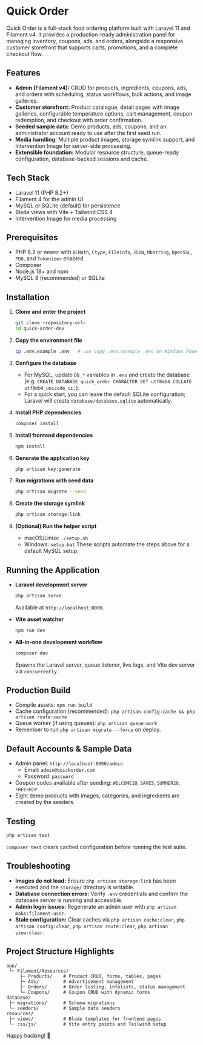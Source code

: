# Quick Order

Quick Order is a full-stack food ordering platform built with Laravel 11 and Filament v4. It provides a production-ready administration panel for managing inventory, coupons, ads, and orders, alongside a responsive customer storefront that supports carts, promotions, and a complete checkout flow.

## Features
- **Admin (Filament v4):** CRUD for products, ingredients, coupons, ads, and orders with scheduling, status workflows, bulk actions, and image galleries.
- **Customer storefront:** Product catalogue, detail pages with image galleries, configurable temperature options, cart management, coupon redemption, and checkout with order confirmation.
- **Seeded sample data:** Demo products, ads, coupons, and an administrator account ready to use after the first seed run.
- **Media handling:** Multiple product images, storage symlink support, and Intervention Image for server-side processing.
- **Extensible foundation:** Modular resource structure, queue-ready configuration, database-backed sessions and cache.

## Tech Stack
- Laravel 11 (PHP 8.2+)
- Filament 4 for the admin UI
- MySQL or SQLite (default) for persistence
- Blade views with Vite + Tailwind CSS 4
- Intervention Image for media processing

## Prerequisites
- PHP 8.2 or newer with `BCMath`, `Ctype`, `Fileinfo`, `JSON`, `Mbstring`, `OpenSSL`, `PDO`, and `Tokenizer` enabled
- Composer
- Node.js 18+ and npm
- MySQL 8 (recommended) or SQLite

## Installation

1. **Clone and enter the project**
   ```bash
   git clone <repository-url>
   cd quick-order-dev
   ```

2. **Copy the environment file**
   ```bash
   cp .env.example .env   # use copy .env.example .env on Windows PowerShell
   ```

3. **Configure the database**
   - For MySQL, update `DB_*` variables in `.env` and create the database (e.g. `CREATE DATABASE quick_order CHARACTER SET utf8mb4 COLLATE utf8mb4_unicode_ci;`).
   - For a quick start, you can leave the default SQLite configuration; Laravel will create `database/database.sqlite` automatically.

4. **Install PHP dependencies**
   ```bash
   composer install
   ```

5. **Install frontend dependencies**
   ```bash
   npm install
   ```

6. **Generate the application key**
   ```bash
   php artisan key:generate
   ```

7. **Run migrations with seed data**
   ```bash
   php artisan migrate --seed
   ```

8. **Create the storage symlink**
   ```bash
   php artisan storage:link
   ```

9. **(Optional) Run the helper script**
   - macOS/Linux: `./setup.sh`
   - Windows: `setup.bat`
   These scripts automate the steps above for a default MySQL setup.

## Running the Application

- **Laravel development server**
  ```bash
  php artisan serve
  ```
  Available at `http://localhost:8000`.

- **Vite asset watcher**
  ```bash
  npm run dev
  ```

- **All-in-one development workflow**
  ```bash
  composer dev
  ```
  Spawns the Laravel server, queue listener, live logs, and Vite dev server via `concurrently`.

## Production Build
- Compile assets: `npm run build`
- Cache configuration (recommended): `php artisan config:cache && php artisan route:cache`
- Queue worker (if using queues): `php artisan queue:work`
- Remember to run `php artisan migrate --force` on deploy.

## Default Accounts & Sample Data
- Admin panel: `http://localhost:8000/admin`
  - Email: `admin@quickorder.com`
  - Password: `password`
- Coupon codes available after seeding: `WELCOME10`, `SAVE5`, `SUMMER20`, `FREESHIP`
- Eight demo products with images, categories, and ingredients are created by the seeders.

## Testing
```bash
php artisan test
```
`composer test` clears cached configuration before running the test suite.

## Troubleshooting
- **Images do not load:** Ensure `php artisan storage:link` has been executed and the `storage/` directory is writable.
- **Database connection errors:** Verify `.env` credentials and confirm the database server is running and accessible.
- **Admin login issues:** Regenerate an admin user with `php artisan make:filament-user`.
- **Stale configuration:** Clear caches via `php artisan cache:clear`, `php artisan config:clear`, `php artisan route:clear`, `php artisan view:clear`.

## Project Structure Highlights
```
app/
 └─ Filament/Resources/
     ├─ Products/    # Product CRUD, forms, tables, pages
     ├─ Ads/         # Advertisement management
     ├─ Orders/      # Order listing, infolists, status management
     └─ Coupons/     # Coupon CRUD with dynamic forms
database/
 ├─ migrations/      # Schema migrations
 └─ seeders/         # Sample data seeders
resources/
 ├─ views/           # Blade templates for frontend pages
 └─ css/js/          # Vite entry points and Tailwind setup
```

Happy hacking! 🍔
